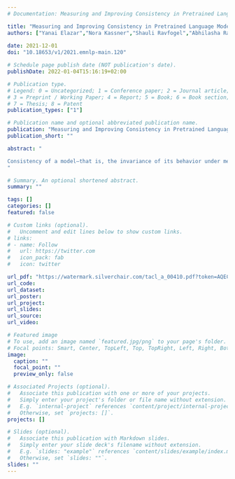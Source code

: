 ```yaml
---
# Documentation: Measuring and Improving Consistency in Pretrained Language Models

title: "Measuring and Improving Consistency in Pretrained Language Models"
authors: ["Yanai Elazar","Nora Kassner","Shauli Ravfogel","Abhilasha Ravichander","Eduard Hovy","Hinrich Schütze","Yoav Goldberg"]
               
date: 2021-12-01
doi: "10.18653/v1/2021.emnlp-main.120"

# Schedule page publish date (NOT publication's date).
publishDate: 2022-01-04T15:16:19+02:00

# Publication type.
# Legend: 0 = Uncategorized; 1 = Conference paper; 2 = Journal article;
# 3 = Preprint / Working Paper; 4 = Report; 5 = Book; 6 = Book section;
# 7 = Thesis; 8 = Patent
publication_types: ["1"]

# Publication name and optional abbreviated publication name.
publication: "Measuring and Improving Consistency in Pretrained Language Models"
publication_short: ""

abstract: "

Consistency of a model—that is, the invariance of its behavior under meaning-preserving alternations in its input—is a highly desirable property in natural language processing. In this paper we study the question: Are Pretrained Language Models (PLMs) consistent with respect to factual knowledge? To this end, we create ParaRel, a high-quality resource of cloze-style query English paraphrases. It contains a total of 328 paraphrases for 38 relations. Using ParaRel, we show that the consistency of all PLMs we experiment with is poor— though with high variance between relations. Our analysis of the representational spaces of PLMs suggests that they have a poor structure and are currently not suitable for representing knowledge robustly. Finally, we propose a method for improving model consistency and experimentally demonstrate its effectiveness.1
"

# Summary. An optional shortened abstract.
summary: ""

tags: []
categories: []
featured: false

# Custom links (optional).
#   Uncomment and edit lines below to show custom links.
# links:
# - name: Follow
#   url: https://twitter.com
#   icon_pack: fab
#   icon: twitter

url_pdf: "https://watermark.silverchair.com/tacl_a_00410.pdf?token=AQECAHi208BE49Ooan9kkhW_Ercy7Dm3ZL_9Cf3qfKAc485ysgAAAswwggLIBgkqhkiG9w0BBwagggK5MIICtQIBADCCAq4GCSqGSIb3DQEHATAeBglghkgBZQMEAS4wEQQMKJixuHX8ACVggjhkAgEQgIICf_bseiqQmRMPDM7_jAksov1Tk4SYEDeausRMDww5rNvmQU2KnTQxr5VTNYd7RBQIl3W3U0Nx7y163TqCcDE3VamwuRYMN7zxVkOAEu7l36uKxaBfmq4UK8nG1ke54SA3yAPquXOiS-iISs04f-G_7ApgXS6SaDZJRY-PJ_cb75hHuvhH0ttmBJcUaHiYqak_SbthlCz62FOTwZ_Tn13-mKBd7goXgi61d0nZCH3d8xb0e05drRzjG2OyFHFGgRIrI9PdGCM1sKmMCuKU1-noVBkXk1kyCgERV-JxlrpfpB82Z78aoIRUeoBx8M3EoSOchZHZlLwED__bG9c-hefgTCbflLYKSwrCWr1shF-n4sTYFYias-ho3vpm5lUrPzqbiRJkIy8r_EUevk34tTH3EhrLG_wnC861GzVyYdhlK_Ym--Lwh4q1putNDpCAWYlbQ450O_-1Jiscr9SlObsxE511yIGbmEaM1iyPNGJETNySlN5byMxP1QMHVf74OviS8dmi7hbVgXgsTqP3hKwFQPGxoCYkFHMo92OrD6OvOWHv0cYd_pBHDOkLSP14A0rREW1hIT49-gQI2CxpSLIpW-4pDYPFS0ulA7xWJ2QpgjDSZ9x9Z_3XpP7KqHXcyq3hlSd2wZHU24ESBeoI4rjWJhAVx2mUQM1T9ha1SihuK6t9RUhbDywPAClZi9Nv9CWAfyV8jF30ySGYePgR_9EiwiE97SBd991QLQvMVhshkCuEDjKjaExBlBUDNIrycogIy1Yroi0vun9w9cdBgT273QzM2EnwBwiVSdE-1AmwZb5aOq-wUUYGINQruz4YdeuuQuNMV8WWnkJ1wT0sl8cvkw"
url_code: 
url_dataset:
url_poster:
url_project:
url_slides:
url_source:
url_video: 

# Featured image
# To use, add an image named `featured.jpg/png` to your page's folder.
# Focal points: Smart, Center, TopLeft, Top, TopRight, Left, Right, BottomLeft, Bottom, BottomRight.
image:
  caption: ""
  focal_point: ""
  preview_only: false

# Associated Projects (optional).
#   Associate this publication with one or more of your projects.
#   Simply enter your project's folder or file name without extension.
#   E.g. `internal-project` references `content/project/internal-project/index.md`.
#   Otherwise, set `projects: []`.
projects: []

# Slides (optional).
#   Associate this publication with Markdown slides.
#   Simply enter your slide deck's filename without extension.
#   E.g. `slides: "example"` references `content/slides/example/index.md`.
#   Otherwise, set `slides: ""`.
slides: ""
---
```


